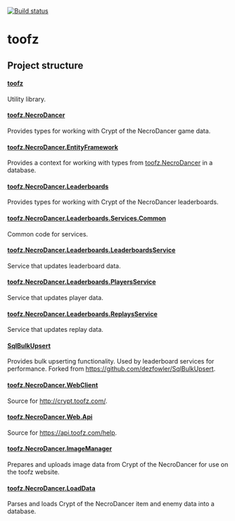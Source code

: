 [![Build status](https://ci.appveyor.com/api/projects/status/kl4iyoueism9ojdo?svg=true)](https://ci.appveyor.com/project/leonard-thieu/toofz-necrodancer)

# toofz

## Project structure

#### [toofz](https://github.com/leonard-thieu/toofz)

Utility library.

#### [toofz.NecroDancer](https://github.com/leonard-thieu/toofz-necrodancer-core)

Provides types for working with Crypt of the NecroDancer game data.

#### [toofz.NecroDancer.EntityFramework](https://github.com/leonard-thieu/toofz-necrodancer-entityframework)

Provides a context for working with types from [toofz.NecroDancer](https://github.com/leonard-thieu/toofz-necrodancer-core) in a database.

#### [toofz.NecroDancer.Leaderboards](https://github.com/leonard-thieu/toofz-necrodancer-leaderboards)

Provides types for working with Crypt of the NecroDancer leaderboards.

#### [toofz.NecroDancer.Leaderboards.Services.Common](https://github.com/leonard-thieu/toofz-necrodancer-leaderboards-services-common)

Common code for services.

#### [toofz.NecroDancer.Leaderboards.LeaderboardsService](https://github.com/leonard-thieu/leaderboards-service)

Service that updates leaderboard data.

#### [toofz.NecroDancer.Leaderboards.PlayersService](https://github.com/leonard-thieu/players-service)

Service that updates player data.

#### [toofz.NecroDancer.Leaderboards.ReplaysService](https://github.com/leonard-thieu/replays-service)

Service that updates replay data.

#### [SqlBulkUpsert](https://github.com/leonard-thieu/SqlBulkUpsert)

Provides bulk upserting functionality. Used by leaderboard services for performance. Forked from https://github.com/dezfowler/SqlBulkUpsert.

#### [toofz.NecroDancer.WebClient](https://github.com/leonard-thieu/toofz-necrodancer-webclient)

Source for http://crypt.toofz.com/.

#### [toofz.NecroDancer.Web.Api](https://github.com/leonard-thieu/toofz-necrodancer-web-api)

Source for https://api.toofz.com/help.

#### [toofz.NecroDancer.ImageManager](https://github.com/leonard-thieu/toofz-necrodancer-imagemanager)

Prepares and uploads image data from Crypt of the NecroDancer for use on the toofz website.

#### [toofz.NecroDancer.LoadData](https://github.com/leonard-thieu/toofz-necrodancer-loaddata)

Parses and loads Crypt of the NecroDancer item and enemy data into a database.
